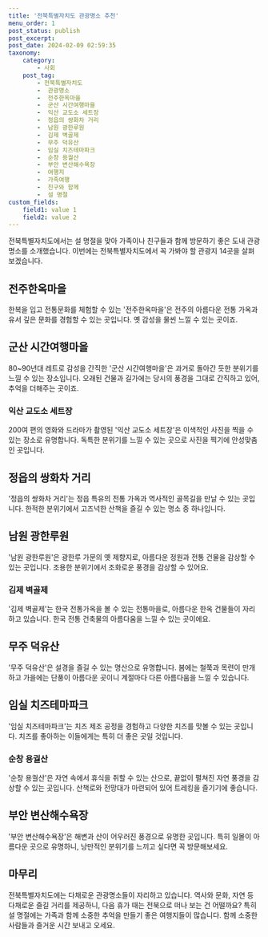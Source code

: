```yaml
---
title: '전북특별자치도 관광명소 추천'
menu_order: 1
post_status: publish
post_excerpt: 
post_date: 2024-02-09 02:59:35
taxonomy:
    category:
        - 사회
    post_tag:
        - 전북특별자치도
        -  관광명소
        -  전주한옥마을
        -  군산 시간여행마을
        -  익산 교도소 세트장
        -  정읍의 쌍화차 거리
        -  남원 광한루원
        -  김제 벽골제
        -  무주 덕유산
        -  임실 치즈테마파크
        -  순창 용궐산
        -  부안 변산해수욕장
        -  여행지
        -  가족여행
        -  친구와 함께
        -  설 명절
custom_fields:
    field1: value 1
    field2: value 2
---
```


전북특별자치도에서는 설 명절을 맞아 가족이나 친구들과 함께 방문하기 좋은 도내 관광명소를 소개했습니다. 이번에는 전북특별자치도에서 꼭 가봐야 할 관광지 14곳을 살펴보겠습니다. 
## 전주한옥마을
한복을 입고 전통문화를 체험할 수 있는 '전주한옥마을'은 전주의 아름다운 전통 가옥과 유서 깊은 문화를 경험할 수 있는 곳입니다. 옛 감성을 물씬 느낄 수 있는 곳이죠.
## 군산 시간여행마을
80~90년대 레트로 감성을 간직한 '군산 시간여행마을'은 과거로 돌아간 듯한 분위기를 느낄 수 있는 장소입니다. 오래된 건물과 길가에는 당시의 풍경을 그대로 간직하고 있어, 추억을 더해주는 곳이죠.
### 익산 교도소 세트장
200여 편의 영화와 드라마가 촬영된 '익산 교도소 세트장'은 이색적인 사진을 찍을 수 있는 장소로 유명합니다. 독특한 분위기를 느낄 수 있는 곳으로 사진을 찍기에 안성맞춤인 곳입니다.
## 정읍의 쌍화차 거리
'정읍의 쌍화차 거리'는 정읍 특유의 전통 가옥과 역사적인 골목길을 만날 수 있는 곳입니다. 한적한 분위기에서 고즈넉한 산책을 즐길 수 있는 명소 중 하나입니다.
## 남원 광한루원
'남원 광한루원'은 광한루 가문의 옛 제향지로, 아름다운 정원과 전통 건물을 감상할 수 있는 곳입니다. 조용한 분위기에서 조화로운 풍경을 감상할 수 있어요.
### 김제 벽골제
'김제 벽골제'는 한국 전통가옥을 볼 수 있는 전통마을로, 아름다운 한옥 건물들이 자리하고 있습니다. 한국 전통 건축물의 아름다움을 느낄 수 있는 곳이에요.
## 무주 덕유산
'무주 덕유산'은 설경을 즐길 수 있는 명산으로 유명합니다. 봄에는 철쭉과 목련이 만개하고 가을에는 단풍이 아름다운 곳이니 계절마다 다른 아름다움을 느낄 수 있습니다.
## 임실 치즈테마파크
'임실 치즈테마파크'는 치즈 제조 공정을 경험하고 다양한 치즈를 맛볼 수 있는 곳입니다. 치즈를 좋아하는 이들에게는 특히 더 좋은 곳일 것입니다.
### 순창 용궐산
'순창 용궐산'은 자연 속에서 휴식을 취할 수 있는 산으로, 끝없이 펼쳐진 자연 풍경을 감상할 수 있는 곳입니다. 산책로와 전망대가 마련되어 있어 트레킹을 즐기기에 좋습니다.
## 부안 변산해수욕장
'부안 변산해수욕장'은 해변과 산이 어우러진 풍경으로 유명한 곳입니다. 특히 일몰이 아름다운 곳으로 유명하니, 낭만적인 분위기를 느끼고 싶다면 꼭 방문해보세요.
## 마무리
전북특별자치도에는 다채로운 관광명소들이 자리하고 있습니다. 역사와 문화, 자연 등 다채로운 즐길 거리를 제공하니, 다음 휴가 때는 전북으로 떠나 보는 건 어떨까요? 특히 설 명절에는 가족과 함께 소중한 추억을 만들기 좋은 여행지들이 많습니다. 함께 소중한 사람들과 즐거운 시간 보내고 오세요.
